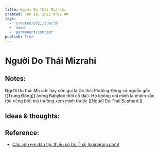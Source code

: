 ```yaml
---
title: Người Do Thái Mizrahi
created: Jun 19, 2021 9:02 AM
tags:
  - 'created/2021/Jun/19'
  - 'seed'
  - 'permanent/concept'
publish: True
---
```

# Người Do Thái Mizrahi

## Notes:
Người Do thái Mizrahi hay còn gọi là Do thái Phương Đông có nguồn gốc [[Trung Đông]] (vùng Babylon thời cổ đại). Họ không coi mình là nhóm sắc tộc riêng biệt mà thường xem mình thuộc [[Người Do Thái Sephardi]].

## Ideas & thoughts:

## Reference:
- [Các anh em dân tộc thiểu số Do Thái (spiderum.com)](https://spiderum.com/bai-dang/Cac-anh-em-dan-toc-thieu-so-Do-Thai-7z6)

